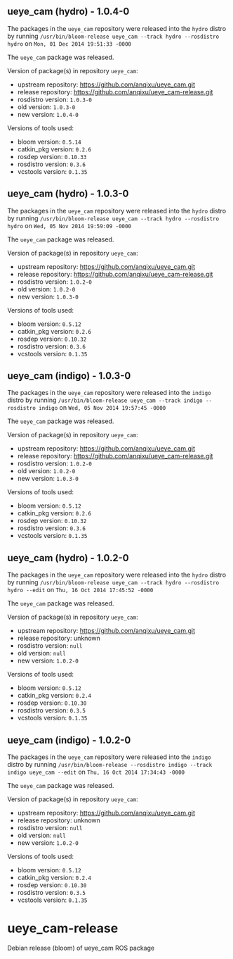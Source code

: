 ## ueye_cam (hydro) - 1.0.4-0

The packages in the `ueye_cam` repository were released into the `hydro` distro by running `/usr/bin/bloom-release ueye_cam --track hydro --rosdistro hydro` on `Mon, 01 Dec 2014 19:51:33 -0000`

The `ueye_cam` package was released.

Version of package(s) in repository `ueye_cam`:
- upstream repository: https://github.com/anqixu/ueye_cam.git
- release repository: https://github.com/anqixu/ueye_cam-release.git
- rosdistro version: `1.0.3-0`
- old version: `1.0.3-0`
- new version: `1.0.4-0`

Versions of tools used:
- bloom version: `0.5.14`
- catkin_pkg version: `0.2.6`
- rosdep version: `0.10.33`
- rosdistro version: `0.3.6`
- vcstools version: `0.1.35`


## ueye_cam (hydro) - 1.0.3-0

The packages in the `ueye_cam` repository were released into the `hydro` distro by running `/usr/bin/bloom-release ueye_cam --track hydro --rosdistro hydro` on `Wed, 05 Nov 2014 19:59:09 -0000`

The `ueye_cam` package was released.

Version of package(s) in repository `ueye_cam`:
- upstream repository: https://github.com/anqixu/ueye_cam.git
- release repository: https://github.com/anqixu/ueye_cam-release.git
- rosdistro version: `1.0.2-0`
- old version: `1.0.2-0`
- new version: `1.0.3-0`

Versions of tools used:
- bloom version: `0.5.12`
- catkin_pkg version: `0.2.6`
- rosdep version: `0.10.32`
- rosdistro version: `0.3.6`
- vcstools version: `0.1.35`


## ueye_cam (indigo) - 1.0.3-0

The packages in the `ueye_cam` repository were released into the `indigo` distro by running `/usr/bin/bloom-release ueye_cam --track indigo --rosdistro indigo` on `Wed, 05 Nov 2014 19:57:45 -0000`

The `ueye_cam` package was released.

Version of package(s) in repository `ueye_cam`:
- upstream repository: https://github.com/anqixu/ueye_cam.git
- release repository: https://github.com/anqixu/ueye_cam-release.git
- rosdistro version: `1.0.2-0`
- old version: `1.0.2-0`
- new version: `1.0.3-0`

Versions of tools used:
- bloom version: `0.5.12`
- catkin_pkg version: `0.2.6`
- rosdep version: `0.10.32`
- rosdistro version: `0.3.6`
- vcstools version: `0.1.35`


## ueye_cam (hydro) - 1.0.2-0

The packages in the `ueye_cam` repository were released into the `hydro` distro by running `/usr/bin/bloom-release ueye_cam --track hydro --rosdistro hydro --edit` on `Thu, 16 Oct 2014 17:45:52 -0000`

The `ueye_cam` package was released.

Version of package(s) in repository `ueye_cam`:
- upstream repository: https://github.com/anqixu/ueye_cam.git
- release repository: unknown
- rosdistro version: `null`
- old version: `null`
- new version: `1.0.2-0`

Versions of tools used:
- bloom version: `0.5.12`
- catkin_pkg version: `0.2.4`
- rosdep version: `0.10.30`
- rosdistro version: `0.3.5`
- vcstools version: `0.1.35`


## ueye_cam (indigo) - 1.0.2-0

The packages in the `ueye_cam` repository were released into the `indigo` distro by running `/usr/bin/bloom-release --rosdistro indigo --track indigo ueye_cam --edit` on `Thu, 16 Oct 2014 17:34:43 -0000`

The `ueye_cam` package was released.

Version of package(s) in repository `ueye_cam`:
- upstream repository: https://github.com/anqixu/ueye_cam.git
- release repository: unknown
- rosdistro version: `null`
- old version: `null`
- new version: `1.0.2-0`

Versions of tools used:
- bloom version: `0.5.12`
- catkin_pkg version: `0.2.4`
- rosdep version: `0.10.30`
- rosdistro version: `0.3.5`
- vcstools version: `0.1.35`


ueye_cam-release
================

Debian release (bloom) of ueye_cam ROS package
